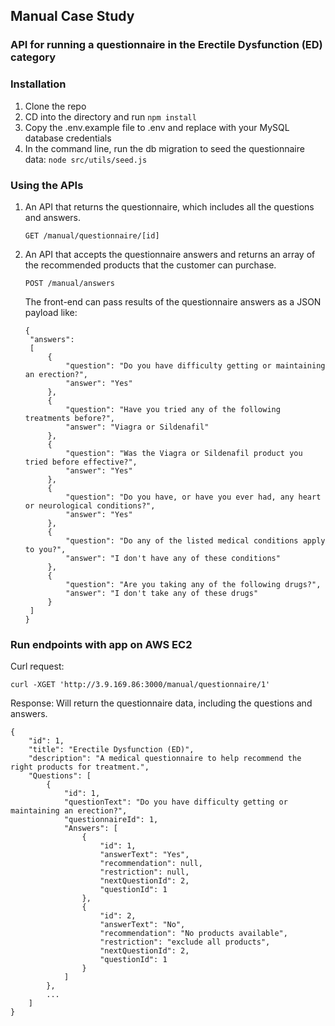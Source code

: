 ## Manual Case Study
### API for running a questionnaire in the Erectile Dysfunction (ED) category

### Installation
1. Clone the repo
2. CD into the directory and run ```npm install```
3. Copy the .env.example file to .env and replace with your MySQL database credentials
4. In the command line, run the db migration to seed the questionnaire data: ```node src/utils/seed.js```

### Using the APIs

1. An API that returns the questionnaire, which includes all the questions and answers.
   ```
   GET /manual/questionnaire/[id]
   ```
2. An API that accepts the questionnaire answers and returns an array of the recommended products that the customer can purchase.
   ```
   POST /manual/answers
   ```
   The front-end can pass results of the questionnaire answers as a JSON payload like:
   ```
   {
    "answers": 
    [
        {
            "question": "Do you have difficulty getting or maintaining an erection?",
            "answer": "Yes"
        },
        {
            "question": "Have you tried any of the following treatments before?",
            "answer": "Viagra or Sildenafil"
        },
        {
            "question": "Was the Viagra or Sildenafil product you tried before effective?",
            "answer": "Yes"
        },
        {
            "question": "Do you have, or have you ever had, any heart or neurological conditions?",
            "answer": "Yes"
        },
        {
            "question": "Do any of the listed medical conditions apply to you?",
            "answer": "I don't have any of these conditions"
        },
        {
            "question": "Are you taking any of the following drugs?",
            "answer": "I don't take any of these drugs"
        }
    ] 
   }
   ```
   
### Run endpoints with app on AWS EC2
Curl request:
```
curl -XGET 'http://3.9.169.86:3000/manual/questionnaire/1'
```
Response: Will return the questionnaire data, including the questions and answers.

```
{
    "id": 1,
    "title": "Erectile Dysfunction (ED)",
    "description": "A medical questionnaire to help recommend the right products for treatment.",
    "Questions": [
        {
            "id": 1,
            "questionText": "Do you have difficulty getting or maintaining an erection?",
            "questionnaireId": 1,
            "Answers": [
                {
                    "id": 1,
                    "answerText": "Yes",
                    "recommendation": null,
                    "restriction": null,
                    "nextQuestionId": 2,
                    "questionId": 1
                },
                {
                    "id": 2,
                    "answerText": "No",
                    "recommendation": "No products available",
                    "restriction": "exclude all products",
                    "nextQuestionId": 2,
                    "questionId": 1
                }
            ]
        },
        ...
    ]
}
```
